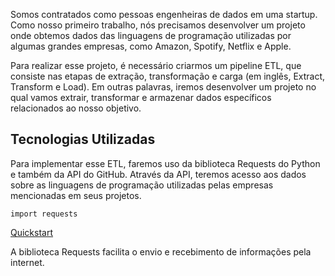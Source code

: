 
Somos contratados como pessoas engenheiras de dados em uma startup. Como nosso primeiro trabalho, nós precisamos desenvolver um projeto onde obtemos dados das linguagens de programação utilizadas por algumas grandes empresas, como Amazon, Spotify, Netflix e Apple.

Para realizar esse projeto, é necessário criarmos um pipeline ETL, que consiste nas etapas de extração, transformação e carga (em inglês, Extract, Transform e Load). Em outras palavras, iremos desenvolver um projeto no qual vamos extrair, transformar e armazenar dados específicos relacionados ao nosso objetivo.

## Tecnologias Utilizadas

Para implementar esse ETL, faremos uso da biblioteca Requests do Python e também da API do GitHub. Através da API, teremos acesso aos dados sobre as linguagens de programação utilizadas pelas empresas mencionadas em seus projetos.
````
import requests
````

[Quickstart](https://requests.readthedocs.io/en/latest/user/quickstart/)

A biblioteca Requests facilita o envio e recebimento de informações pela internet.